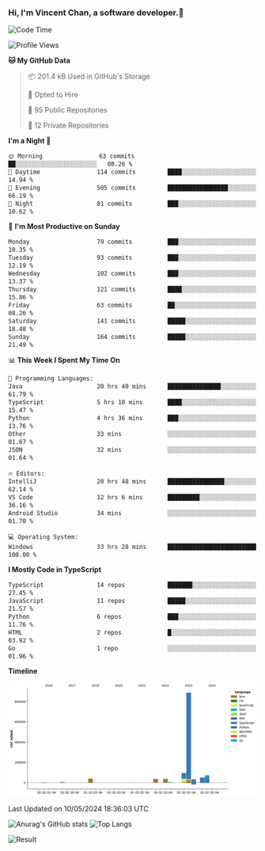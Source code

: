 ### Hi, I'm Vincent Chan, a software developer.👋

<!--
**hkvincent/hkvincent** is a ✨ _special_ ✨ repository because its `README.md` (this file) appears on your GitHub profile.

Here are some ideas to get you started:

- 🔭 I’m currently working on ...
- 🌱 I’m currently learning ...
- 👯 I’m looking to collaborate on ...
- 🤔 I’m looking for help with ...
- 💬 Ask me about ...
- 📫 How to reach me: ...
- 😄 Pronouns: ...
- ⚡ Fun fact: ...
-->
<!--START_SECTION:waka-->
![Code Time](http://img.shields.io/badge/Code%20Time-1%2C136%20hrs%203%20mins-blue)

![Profile Views](http://img.shields.io/badge/Profile%20Views-5-blue)

**🐱 My GitHub Data** 

> 📦 201.4 kB Used in GitHub's Storage 
 > 
> 💼 Opted to Hire
 > 
> 📜 95 Public Repositories 
 > 
> 🔑 12 Private Repositories 
 > 
**I'm a Night 🦉** 

```text
🌞 Morning                63 commits          ██░░░░░░░░░░░░░░░░░░░░░░░   08.26 % 
🌆 Daytime                114 commits         ████░░░░░░░░░░░░░░░░░░░░░   14.94 % 
🌃 Evening                505 commits         █████████████████░░░░░░░░   66.19 % 
🌙 Night                  81 commits          ███░░░░░░░░░░░░░░░░░░░░░░   10.62 % 
```
📅 **I'm Most Productive on Sunday** 

```text
Monday                   79 commits          ███░░░░░░░░░░░░░░░░░░░░░░   10.35 % 
Tuesday                  93 commits          ███░░░░░░░░░░░░░░░░░░░░░░   12.19 % 
Wednesday                102 commits         ███░░░░░░░░░░░░░░░░░░░░░░   13.37 % 
Thursday                 121 commits         ████░░░░░░░░░░░░░░░░░░░░░   15.86 % 
Friday                   63 commits          ██░░░░░░░░░░░░░░░░░░░░░░░   08.26 % 
Saturday                 141 commits         █████░░░░░░░░░░░░░░░░░░░░   18.48 % 
Sunday                   164 commits         █████░░░░░░░░░░░░░░░░░░░░   21.49 % 
```


📊 **This Week I Spent My Time On** 

```text
💬 Programming Languages: 
Java                     20 hrs 40 mins      ███████████████░░░░░░░░░░   61.79 % 
TypeScript               5 hrs 10 mins       ████░░░░░░░░░░░░░░░░░░░░░   15.47 % 
Python                   4 hrs 36 mins       ███░░░░░░░░░░░░░░░░░░░░░░   13.76 % 
Other                    33 mins             ░░░░░░░░░░░░░░░░░░░░░░░░░   01.67 % 
JSON                     32 mins             ░░░░░░░░░░░░░░░░░░░░░░░░░   01.64 % 

🔥 Editors: 
IntelliJ                 20 hrs 48 mins      ████████████████░░░░░░░░░   62.14 % 
VS Code                  12 hrs 6 mins       █████████░░░░░░░░░░░░░░░░   36.16 % 
Android Studio           34 mins             ░░░░░░░░░░░░░░░░░░░░░░░░░   01.70 % 

💻 Operating System: 
Windows                  33 hrs 28 mins      █████████████████████████   100.00 % 
```

**I Mostly Code in TypeScript** 

```text
TypeScript               14 repos            ███████░░░░░░░░░░░░░░░░░░   27.45 % 
JavaScript               11 repos            █████░░░░░░░░░░░░░░░░░░░░   21.57 % 
Python                   6 repos             ███░░░░░░░░░░░░░░░░░░░░░░   11.76 % 
HTML                     2 repos             █░░░░░░░░░░░░░░░░░░░░░░░░   03.92 % 
Go                       1 repo              ░░░░░░░░░░░░░░░░░░░░░░░░░   01.96 % 
```



**Timeline**

![Lines of Code chart](https://raw.githubusercontent.com/hkvincent/hkvincent/main/assets/bar_graph.png)


 Last Updated on 10/05/2024 18:36:03 UTC
<!--END_SECTION:waka-->
![Anurag's GitHub stats](https://github-readme-stats.vercel.app/api?username=hkvincent&rank_icon=github&hide=contribs,prs)
![Top Langs](https://github-readme-stats.vercel.app/api/top-langs/?username=hkvincent&layout=compact)

![Result](https://image-keeper.vincentchan.workers.dev/file/eff033ac20714fe72c62b.png)
